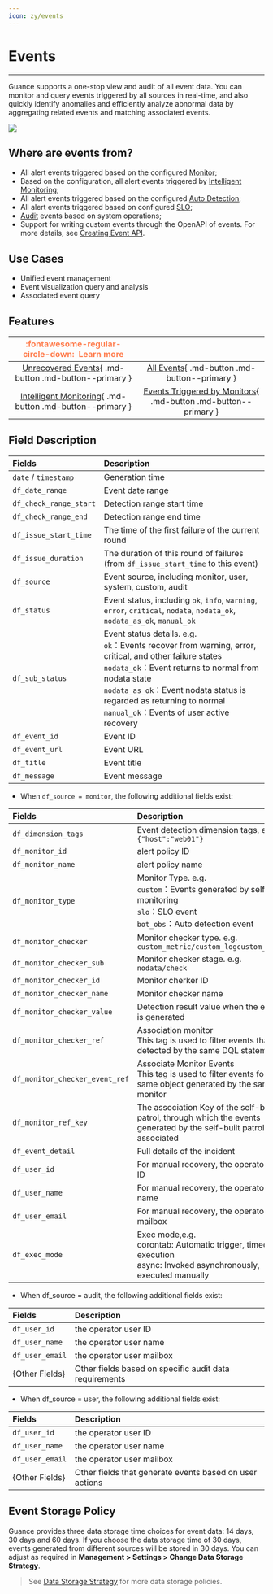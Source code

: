 ```yaml
---
icon: zy/events
---
```

# Events
---

Guance supports a one-stop view and audit of all event data. You can monitor and query events triggered by all sources in real-time, and also quickly identify anomalies and efficiently analyze abnormal data by aggregating related events and matching associated events.

![](img/4.event_3.gif)

## Where are events from?

- All alert events triggered based on the configured [Monitor](../monitor/monitor/index.md);
- Based on the configuration, all alert events triggered by [Intelligent Monitoring](../monitoring/intelligent-monitoring/index.md);  
- All alert events triggered based on the configured [Auto Detection](../monitoring/bot-obs/index.md);
- All alert events triggered based on configured [SLO](../monitoring/slo.md);
- [Audit](../management/operation-audit.md) events based on system operations;
- Support for writing custom events through the OpenAPI of events. For more details, see [Creating Event API](../open-api/keyevent/create.md).

## Use Cases

- Unified event management
- Event visualization query and analysis
- Associated event query

## Features

|                   <font color=coral size=3>:fontawesome-regular-circle-down: &nbsp;**Learn more**</font>                         |                                                              |
| :----------------------------------------------------------: | :----------------------------------------------------------: | 
| [Unrecovered Events](unrecovered-events.md){ .md-button .md-button--primary } | [All Events](event-list.md){ .md-button .md-button--primary } |
| [Intelligent Monitoring](inte-monitoring-event.md){ .md-button .md-button--primary } | [Events Triggered by Monitors](../monitoring/monitor/index.md){ .md-button .md-button--primary } |


## Field Description

| Fields                 | Description                                                  |
| :--------------------- | :----------------------------------------------------------- |
| `date` / `timestamp`   | Generation time                                              |
| `df_date_range`        | Event date range                                             |
| `df_check_range_start` | Detection range start time                                   |
| `df_check_range_end`   | Detection range end time                                     |
| `df_issue_start_time`  | The time of the first failure of the current round           |
| `df_issue_duration`    | The duration of this round of failures (from `df_issue_start_time` to this event) |
| `df_source`            | Event source, including monitor, user, system, custom, audit |
| `df_status`            | Event status, including `ok`, `info`, `warning`, `error`, `critical`, `nodata`, `nodata_ok`, `nodata_as_ok`, `manual_ok` |
| `df_sub_status`        | Event status details. e.g. <br/>`ok`：Events recover from warning, error, critical, and other failure states<br/>`nodata_ok`：Event returns to normal from nodata state<br/>`nodata_as_ok`：Event nodata status is regarded as returning to normal<br/>`manual_ok`：Events of user active recovery |
| `df_event_id`          | Event ID                                                     |
| `df_event_url`         | Event URL                                                    |
| `df_title`             | Event title                                                  |
| `df_message`           | Event message                                                |


- When `df_source = monitor`, the following additional fields exist:

| Fields                         | Description                                                  |
| :----------------------------- | :----------------------------------------------------------- |
| `df_dimension_tags`            | Event detection dimension tags, e.g.  `{"host":"web01"}`     |
| `df_monitor_id`                | alert policy ID                                              |
| `df_monitor_name`              | alert policy name                                            |
| `df_monitor_type`              | Monitor Type. e.g.<br/>`custom`：Events generated by self-built monitoring<br/>`slo`：SLO event<br/>`bot_obs`：Auto detection event |
| `df_monitor_checker`           | Monitor checker type. e.g. `custom_metric/custom_logcustom_apm/…` |
| `df_monitor_checker_sub`       | Monitor checker stage. e.g. `nodata/check`                   |
| `df_monitor_checker_id`        | Monitor cherker ID                                           |
| `df_monitor_checker_name`      | Monitor checker name                                         |
| `df_monitor_checker_value`     | Detection result value when the event is generated           |
| `df_monitor_checker_ref`       | Association monitor<br/>This tag is used to filter events that are detected by the same DQL statement |
| `df_monitor_checker_event_ref` | Associate Monitor Events <br/>This tag is used to filter events for the same object generated by the same monitor |
| `df_monitor_ref_key`           | The association Key of the self-built patrol, through which the events generated by the self-built patrol are associated |
| `df_event_detail`              | Full details of the incident                                 |
| `df_user_id`                   | For manual recovery, the operator user ID                    |
| `df_user_name`                 | For manual recovery, the operator user name                  |
| `df_user_email`                | For manual recovery, the operator user mailbox               |
| `df_exec_mode`                 | Exec mode,e.g.<br/>corontab: Automatic trigger, timed execution<br/>async: Invoked asynchronously, executed manually |

- When df_source = audit, the following additional fields exist:

| Fields          | Description                                            |
| :-------------- | :----------------------------------------------------- |
| `df_user_id`    | the operator user ID                                   |
| `df_user_name`  | the operator user name                                 |
| `df_user_email` | the operator user mailbox                              |
| {Other Fields}  | Other fields based on specific audit data requirements |

- When df_source = user, the following additional fields exist:

| Fields          | Description                                             |
| :-------------- | :------------------------------------------------------ |
| `df_user_id`    | the operator user ID                                    |
| `df_user_name`  | the operator user name                                  |
| `df_user_email` | the operator user mailbox                               |
| {Other Fields}  | Other fields that generate events based on user actions |

## Event Storage Policy

Guance provides three data storage time choices for event data: 14 days, 30 days and 60 days. If you choose the data storage time of 30 days, events generated from different sources will be stored in 30 days. You can adjust as required in **Management > Settings > Change Data Storage Strategy**. 

> See [Data Storage Strategy](../billing/billing-method/data-storage.md) for more data storage policies.
